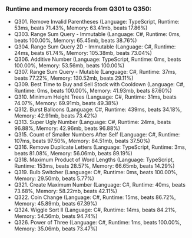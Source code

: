 ### Runtime and memory records from Q301 to Q350:
- Q301. Remove Invalid Parentheses (Language: TypeScript, Runtime: 53ms, beats 71.43%, Memory: 63.41mb, beats 17.86%)
- Q303. Range Sum Query - Immutable (Language: C#, Runtime: 0ms, beats 100.00%, Memory: 65.45mb, beats 38.76%)
- Q304. Range Sum Query 2D - Immutable (Language: C#, Runtime: 24ms, beats 61.74%, Memory: 105.38mb, beats 73.04%)
- Q306. Additive Number (Language: TypeScript, Runtime: 0ms, beats 100.00%, Memory: 53.56mb, beats 100.00%)
- Q307. Range Sum Query - Mutable (Language: C#, Runtime: 37ms, beats 77.22%, Memory: 130.52mb, beats 29.11%)
- Q309. Best Time to Buy and Sell Stock with Cooldown (Language: C#, Runtime: 0ms, beats 100.00%, Memory: 41.93mb, beats 87.60%)
- Q310. Minimum Height Trees (Language: C#, Runtime: 31ms, beats 74.07%, Memory: 69.91mb, beats 49.38%)
- Q312. Burst Balloons (Language: C#, Runtime: 439ms, beats 34.18%, Memory: 42.91mb, beats 73.42%)
- Q313. Super Ugly Number (Language: C#, Runtime: 24ms, beats 96.88%, Memory: 42.96mb, beats 96.88%)
- Q315. Count of Smaller Numbers After Self (Language: C#, Runtime: 107ms, beats 97.50%, Memory: 84.51mb, beats 37.50%)
- Q316. Remove Duplicate Letters (Language: TypeScript, Runtime: 3ms, beats 81.08%, Memory: 56.06mb, beats 89.19%)
- Q318. Maximum Product of Word Lengths (Language: TypeScript, Runtime: 153ms, beats 28.57%, Memory: 66.65mb, beats 14.29%)
- Q319. Bulb Switcher (Language: C#, Runtime: 0ms, beats 100.00%, Memory: 29.50mb, beats 5.77%)
- Q321. Create Maximum Number (Language: C#, Runtime: 40ms, beats 73.68%, Memory: 58.22mb, beats 42.11%)
- Q322. Coin Change (Language: C#, Runtime: 15ms, beats 86.72%, Memory: 45.89mb, beats 67.39%)
- Q324. Wiggle Sort II (Language: C#, Runtime: 14ms, beats 84.21%, Memory: 54.56mb, beats 94.74%)
- Q326. Power of Three (Language: C#, Runtime: 1ms, beats 100.00%, Memory: 35.06mb, beats 73.47%)